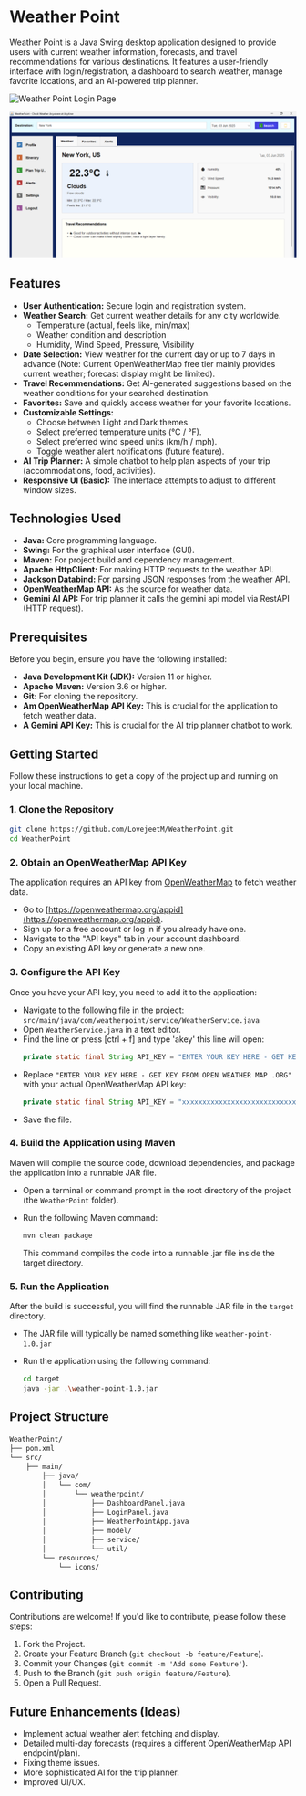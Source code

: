 # Weather Point 

Weather Point is a Java Swing desktop application designed to provide users with current weather information, forecasts, and travel recommendations for various destinations. It features a user-friendly interface with login/registration, a dashboard to search weather, manage favorite locations, and an AI-powered trip planner.

![Weather Point Login Page](images/WeatherPointLogin.gif)

![Weather Point Dashboard](images/WeatherPointDashboard.png) 


## Features

*   **User Authentication:** Secure login and registration system.
*   **Weather Search:** Get current weather details for any city worldwide.
    *   Temperature (actual, feels like, min/max)
    *   Weather condition and description
    *   Humidity, Wind Speed, Pressure, Visibility
*   **Date Selection:** View weather for the current day or up to 7 days in advance (Note: Current OpenWeatherMap free tier mainly provides current weather; forecast display might be limited).
*   **Travel Recommendations:** Get AI-generated suggestions based on the weather conditions for your searched destination.
*   **Favorites:** Save and quickly access weather for your favorite locations.
*   **Customizable Settings:**
    *   Choose between Light and Dark themes.
    *   Select preferred temperature units (°C / °F).
    *   Select preferred wind speed units (km/h / mph).
    *   Toggle weather alert notifications (future feature).
*   **AI Trip Planner:** A simple chatbot to help plan aspects of your trip (accommodations, food, activities).
*   **Responsive UI (Basic):** The interface attempts to adjust to different window sizes.

## Technologies Used

*   **Java:** Core programming language.
*   **Swing:** For the graphical user interface (GUI).
*   **Maven:** For project build and dependency management.
*   **Apache HttpClient:** For making HTTP requests to the weather API.
*   **Jackson Databind:** For parsing JSON responses from the weather API.
*   **OpenWeatherMap API:** As the source for weather data.
*   **Gemini AI API:** For trip planner it calls the gemini api model via RestAPI (HTTP request).

## Prerequisites

Before you begin, ensure you have the following installed:

*   **Java Development Kit (JDK):** Version 11 or higher.
*   **Apache Maven:** Version 3.6 or higher.
*   **Git:** For cloning the repository.
*   **Am OpenWeatherMap API Key:** This is crucial for the application to fetch weather data.
*   **A Gemini API Key:** This is crucial for the AI trip planner chatbot to work.

## Getting Started

Follow these instructions to get a copy of the project up and running on your local machine.

### 1. Clone the Repository

```bash
git clone https://github.com/LovejeetM/WeatherPoint.git 
cd WeatherPoint
```

### 2. Obtain an OpenWeatherMap API Key

The application requires an API key from [OpenWeatherMap](https://openweathermap.org/) to fetch weather data.

*   Go to [https://openweathermap.org/appid](https://openweathermap.org/appid).
*   Sign up for a free account or log in if you already have one.
*   Navigate to the "API keys" tab in your account dashboard.
*   Copy an existing API key or generate a new one.

### 3. Configure the API Key

Once you have your API key, you need to add it to the application:

*   Navigate to the following file in the project:
    `src/main/java/com/weatherpoint/service/WeatherService.java`
*   Open `WeatherService.java` in a text editor.
*   Find the line or press [ctrl + f] and type 'akey' this line will open:
    ```java
    private static final String API_KEY = "ENTER YOUR KEY HERE - GET KEY FROM OPEN WEATHER MAP .ORG";   //    aKEY
    ```
*   Replace `"ENTER YOUR KEY HERE - GET KEY FROM OPEN WEATHER MAP .ORG"` with your actual OpenWeatherMap API key:
    ```java
    private static final String API_KEY = "xxxxxxxxxxxxxxxxxxxxxxxxxxxxxxxx"; // Your actual key
    ```
*   Save the file.

### 4. Build the Application using Maven

Maven will compile the source code, download dependencies, and package the application into a runnable JAR file.

*   Open a terminal or command prompt in the root directory of the project (the `WeatherPoint` folder).
*   Run the following Maven command:

    ```bash
    mvn clean package
    ```
    This command compiles the code into a runnable .jar file inside the target directory.

### 5. Run the Application

After the build is successful, you will find the runnable JAR file in the `target` directory.

*   The JAR file will typically be named something like `weather-point-1.0.jar` 

*   Run the application using the following command:

    ```bash
    cd target
    java -jar .\weather-point-1.0.jar 
    ```

## Project Structure

```
WeatherPoint/
├── pom.xml
└── src/
    ├── main/
        ├── java/
        │   └── com/
        │       └── weatherpoint/
        │           ├── DashboardPanel.java
        │           ├── LoginPanel.java
        │           ├── WeatherPointApp.java 
        │           ├── model/      
        │           ├── service/   
        │           └── util/    
        └── resources/
            └── icons/          
```

## Contributing

Contributions are welcome! If you'd like to contribute, please follow these steps:

1.  Fork the Project.
2.  Create your Feature Branch (`git checkout -b feature/Feature`).
3.  Commit your Changes (`git commit -m 'Add some Feature'`).
4.  Push to the Branch (`git push origin feature/Feature`).
5.  Open a Pull Request.

## Future Enhancements (Ideas)

*   Implement actual weather alert fetching and display.
*   Detailed multi-day forecasts (requires a different OpenWeatherMap API endpoint/plan).
*   Fixing theme issues.
*   More sophisticated AI for the trip planner.
*   Improved UI/UX.

